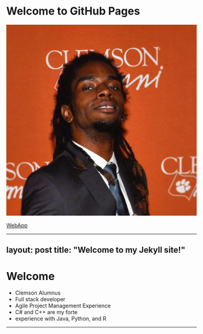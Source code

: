 # Welcome to GitHub Pages


![Image](images/profilepic.jpg) 

[WebApp](https://jacaryr.github.io/app/)

---

layout: post
title:  "Welcome to my Jekyll site!"
---

# Welcome
- Clemson Alumnus 
- Full stack developer
- Agile Project Management Experience
- C# and C++ are my forte 
- experience with Java, Python, and R

---